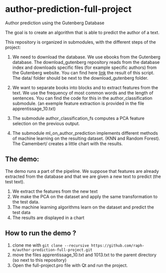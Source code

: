 # author-prediction-full-project
Author prediction using the Gutenberg Database

The goal is to create an algorithm that is able to predict the author of a text.

This repository is organized in submodules, with the different steps of the project:

1) We need to download the database. We use ebooks from the Gutenberg database. The download_gutenberg repository reads from the database index and downloads specific files (for example specific authors) from the Gutenberg website. You can find here [link](https://drive.google.com/file/d/1kntp2p3X_6dqcpvf4WgO92hQPFk5jMRW/view?usp=sharing) the result of this script. The  data/ folder should be next to the download_gutenberg folder.

2) We want to separate books into blocks and to extract features from the text. We use the frequency of most common words and the length of sentences. You can find the code for this in the author_classification submodule. (an exemple feature extraction is provided in the file apprentissage_10.txt)

3) The submodule author_classification_fs computes a PCA feature selection on the previous output.

4) The submodule ml_on_author_prediction implements different methods of machine learning on the resulting dataset. (KNN and Random Forest). The Camembert/ creates a little chart with the results.

## The demo:
The demo runs a part of the pipeline. We suppose that features are already extracted from the database and that we are given a new text to predict (the test text).
1) We extract the features from the new text
2) We make the PCA on the dataset and apply the same transformation to the test data.
3) The machine learning algorithms learn on the dataset and predict the test data
4) The results are displayed in a chart

## How to run the demo ?
1) clone me with `git clone --recursive https://github.com/raph-m/author-prediction-full-project.git`
2) move the files apprentissage_10.txt and 1013.txt to the parent directory (so next to this repository)
3) Open the full-project.pro file with Qt and run the project.
